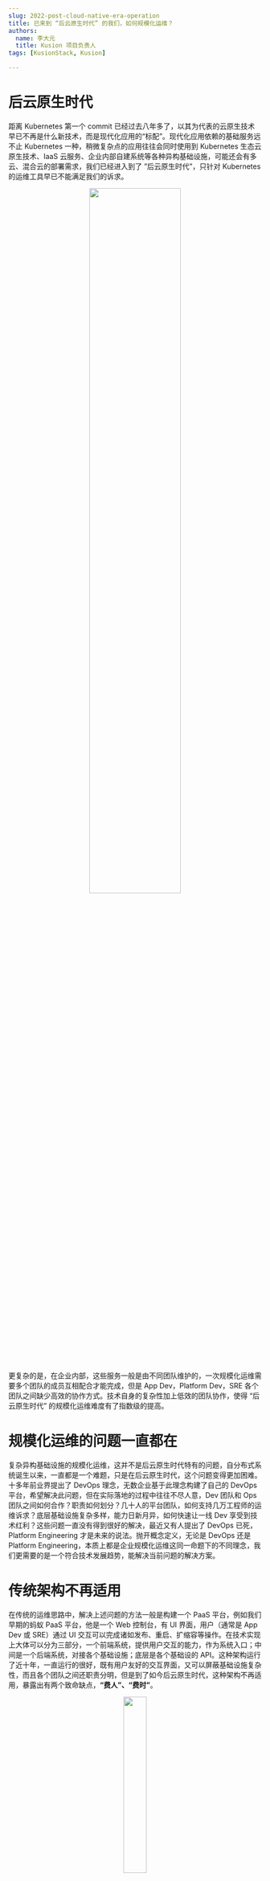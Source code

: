 ```yaml
---
slug: 2022-post-cloud-native-era-operation
title: 已来到 “后云原生时代” 的我们，如何规模化运维？
authors:
  name: 李大元 
  title: Kusion 项目负责人
tags: [KusionStack, Kusion]

---
```

# 后云原生时代

距离 Kubernetes 第一个 commit 已经过去八年多了，以其为代表的云原生技术早已不再是什么新技术，而是现代化应用的“标配”。现代化应用依赖的基础服务远不止 Kubernetes 一种，稍微复杂点的应用往往会同时使用到 Kubernetes 生态云原生技术、IaaS 云服务、企业内部自建系统等各种异构基础设施，可能还会有多云、混合云的部署需求，我们已经进入到了 ”后云原生时代”，只针对 Kubernetes 的运维工具早已不能满足我们的诉求。
<p align="center">
<img src="/img/blog/2022-12-12-post-cloud-native-era-operation/modern-app.png" width="60%"/>
</p>

更复杂的是，在企业内部，这些服务一般是由不同团队维护的，一次规模化运维需要多个团队的成员互相配合才能完成，但是 App Dev，Platform Dev，SRE 各个团队之间缺少高效的协作方式。技术自身的复杂性加上低效的团队协作，使得 “后云原生时代” 的规模化运维难度有了指数级的提高。

# 规模化运维的问题一直都在
复杂异构基础设施的规模化运维，这并不是后云原生时代特有的问题，自分布式系统诞生以来，一直都是一个难题，只是在后云原生时代，这个问题变得更加困难。十多年前业界提出了 DevOps 理念，无数企业基于此理念构建了自己的 DevOps 平台，希望解决此问题，但在实际落地的过程中往往不尽人意，Dev 团队和 Ops 团队之间如何合作？职责如何划分？几十人的平台团队，如何支持几万工程师的运维诉求？底层基础设施复杂多样，能力日新月异，如何快速让一线 Dev 享受到技术红利？这些问题一直没有得到很好的解决，最近又有人提出了 DevOps 已死，Platform Engineering 才是未来的说法。抛开概念定义，无论是 DevOps 还是 Platform Engineering，本质上都是企业规模化运维这同一命题下的不同理念，我们更需要的是一个符合技术发展趋势，能解决当前问题的解决方案。

# 传统架构不再适用
在传统的运维思路中，解决上述问题的方法一般是构建一个 PaaS 平台，例如我们早期的蚂蚁 PaaS 平台，他是一个 Web 控制台，有 UI 界面，用户（通常是 App Dev 或 SRE）通过 UI 交互可以完成诸如发布、重启、扩缩容等操作。在技术实现上大体可以分为三部分，一个前端系统，提供用户交互的能力，作为系统入口；中间是一个后端系统，对接各个基础设施；底层是各个基础设的 API。这种架构运行了近十年，一直运行的很好，既有用户友好的交互界面，又可以屏蔽基础设施复杂性，而且各个团队之间还职责分明，但是到了如今后云原生时代，这种架构不再适用，暴露出有两个致命缺点，**“费人”、“费时”**。
<p align="center">
<img src="/img/blog/2022-12-12-post-cloud-native-era-operation/classic.png" width="30%"/>
</p>

举一个常见的例子，网络团队为其负责的 Loadbalancer（负载均衡器）开发了一种新的负载算法，需要提供给用户使用。在上述架构下，整个工作流程是这个样子：

1. 网络团队开发好能力，提供出 API
2. PaaS 后端通过编码对接底层 API，进行互联互通，屏蔽复杂性，提供面向用户的更高级别 API
3. PaaS 前端根据新功能修改 UI，利用后端 API 把能力透出给最终用户

这里存在一个问题，即使一个再小的功能，也需要 PaaS 后端和前端修改代码，整个流程下来最快也要一周才能上线，而且涉及的基础设施团队越多，效率越低。这个问题在十年前并不算是一个问题，但是在今天就是一个很大的问题，一个后云原生时代的现代化应用，使用三个云原生技术（Kubernetes + Istio + Prometheus），两个云服务（Loadbalancer + Database），一个内部自建服务，已经是一个很常见的形态了，复杂应用只会依赖的更多。如果每个基础设施都由 PaaS 团队硬编码对接一遍，PaaS 团队的人再扩大十倍也不够用。
<p align="center">
<img src="/img/blog/2022-12-12-post-cloud-native-era-operation/circle.png" width="50%"/>
</p>

“费人”讲完了，我们再看看“费时”的问题。上面例子里的一个小功能，需要进行两次跨团队的协作，一次基础设施和 PaaS 后端，另一次是 PaaS 后端与 PaaS 前端。团队协作是一个很难的问题，有时候比技术本身还要难。应用的架构已经很复杂了，如果要做一次规模化运维，一次运维 100 个应用，这要和多少个团队沟通协作？要花费多少时间？没有好的协作机制，这就变成了一个不可能完成的任务。

# 探索与实践
我们在蚂蚁集团内部进行了近两年的探索，kustomize、helm、argoCD、Terraform 这些常见的工具我们都实践过，甚至还为一些工具自研了一些辅助系统，但结果并不尽人意。这些工具要么太局限于 Kubernetes 生态，运维不了其他类型的基础设施，要么就是支持了异构基础设施，但对于 Kubernetes 生态支持的不友好，无法发挥出云原生技术的优势，而且只是运维工具的升级对于团队协作效率几乎没有提升，我们需要一套更加体系化的方案。
回到问题本身，针对“费人”、“费时”的问题，我们提出两个思路：

1. 能否不让 PaaS 做中转，而是由 App Dev 通过一种高效自助的方式，使用到互联互通的各种基础设施能力？
2. 能否构建一个中心化的协作平台，用技术的手段规范大家的行为，标准化的进行沟通？

从技术的角度来看，PaaS 平台需要提供灵活的工具链和工作流，基础设施所有能力都通过模块化的方式暴露出来，App Dev 利用这些平台的基本能力，自己组合、编排来解决自己的问题，过程中不需要平台层的参与。并且整个过程中涉及的所有团队，都使用统一的语言和接口进行交流，全程无需人工参与。

## 我们的实践
![](https://raw.githubusercontent.com/KusionStack/kusion/main/docs/arch.png)

经过在蚂蚁内部 PaaS 平台近两年的探索与实践，沉淀出一套端到端的完整方案， 取名为 [KusionStack](https://github.com/KusionStack/kusion) ，目前已经开源。试图从统一异构基础设施运维与团队协作两个角度解决传统 PaaS “费人”、“费时”的问题。整个体系主要分为三个部分：

1. [Konfig](https://github.com/KusionStack/konfig)：Git 大库，是多团队协作的中心化平台，存放着各个团队的运维意图
2. [KCL](https://github.com/KusionStack/KCLVM)：蚂蚁自研的配置策略 DSL，所有团队间交流的工具
3. [Kusion](https://github.com/KusionStack/kusion)：KusionStack 引擎，负责所有的运维操作

Platform Dev 通过 KCL 定义好基础能力模型，App Dev 通过 import、mixin 等语言特性在应用配置模型（AppConfig）里复用这些预定义好的能力，快速在 Konfig 里描述运维意图。AppConfig 是一个精心设计过的模型，只暴露 App Dev 需要关心的属性，屏蔽基础设施的复杂性。

永远不要低估基础设施的专业性与复杂性，即使已经成为云原生技术标准的 Kubernetes，对普通用户来说依然有很高的门槛，一个 Deployment 就有几十个字段，再加上自定义的 labels、annotations 就更多了，普通用户根本无法全部理解。或者说普通 AppDev 不应该去了解 Kubernetes，他们需要的只是发布，甚至不需要关心底层是不是 Kubernetes。

AppConfig 经过编译后会生成多个异构基础设施的资源，通过 CI、CLI、GUI 等方式把数据传输给 KusionStack 引擎。引擎是整个体系的核心，负责所有运维操作，是运维意图真正生效到基础设施的地方。他通过统一的方式对接异构基础设施，并对这些资源进行校验、编排、预览、生效、观测、健康检查等一系列操作。

值得一提的是，整个过程对运维 Kubernetes 资源非常友好。使用过 Kubernetes 的同学都知道，由于其面向终态、自调和的特点，apply 成功并不代表资源已经可以用，需要等资源调和成功后才能提供服务，如果调和失败了，还需要登陆到集群中，通过 get、describe、log 等命令查看具体报错，整个过程十分繁琐。我们通过技术的手段对这些操作进行了简化，把调和过程中的重要信息以用户友好的方式透露出来。下面的动图是一个简单的示例，当命令下发后，可以清晰的看到所有资源及其关联资源调和过程，直到资源真正的可用。

<p align="center">
<img src="/img/docs/user_docs/getting-started/apply.gif"/>
</p>

整个体系有如下几个特点
1. 以应用为中心
   - 应用全方位配置管理，包括计算、网络、存储等所有与应用有关配置
   - 应用全生命周期管理，从第一行配置代码到生产可用
2. 统一运维“后云原生时代”应用的异构基础设施
   - Kubernetes 友好的工作流，为 Kubernetes 资源提供可观测性、健康检查等高阶能力，释放云原生技术红利
   - 复用 Terraform 生态，统一的工作流运维 Kubernetes、Terraform 多运行时资源
3. 规模化协同平台
   - 灵活的工作流，用户可利用平台的基本能力，自己组合、编排来解决自己的问题
   - App Dev 和 Platform Dev 关注点分离，底层能力迭代无需平台介入，直接供 App Dev 使用
   - 纯客户端方案，风险“左移”，尽早发现问题

# 一切才刚刚开始
这套体系经过近两年的探索，已广泛应用在蚂蚁多云应用交付运维，计算及数据基础设施交付，建站运维，数据库运维等多个业务领域，目前 400+ 研发者直接参与了 Konfig 大库代码贡献，累计近 800K Commits，其中大部分为机器自动化代码修改，日均 1K pipeline 任务执行和近 10K KCL 编译执行，全量编译后可产生 3M+ 行的 YAML 文本。

不过，这一切才刚刚开始，后云原生时代也才刚刚到来，我们把这套系统开源的目的也是希望邀请业内各方的力量，一起构建一个符合技术发展趋势，能真正解决当下企业规模化运维这个难题的解决方案。蚂蚁 PaaS 团队还有很多经过内部规模化验证的技术沉淀，后续也会开源出来，只有我们远远不够，真诚的邀请大家一起来玩。


# Ref
Github：欢迎 Star⭐️ 

- [https://github.com/KusionStack/kusion](https://github.com/KusionStack/kusion)
- [https://github.com/KusionStack/KCLVM](https://github.com/KusionStack/KCLVM)
- [https://github.com/KusionStack/konfig](https://github.com/KusionStack/konfig)

官网：[https://kusionstack.io](https://kusionstack.io/)

B站小视频：[https://www.bilibili.com/video/BV1Vv4y127Re/](https://www.bilibili.com/video/BV1Vv4y127Re/)

PPT：[KusionStack：“后云原生时代” 应用规模化运维解决方案](https://kusionstack.io/blog/2022-kusionstack-application-scale-operation-solution-in-the-post-cloudnative-era)
